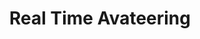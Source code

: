 ---
layout: project
permalink: /real_time_avateering/
title: "Real Time Avateering"
created: "May 2016"
root: "/assets/real_time_avateering/"
bg-video: >
  <iframe src="https://player.vimeo.com/video/249832060" width="640" height="360" frameborder="0" webkitallowfullscreen mozallowfullscreen allowfullscreen></iframe>

description: >
  Thesis project for Master’s Degree at Tisch School of the Arts ITP. Research into 3D scanning and motion capture as a choreographic structure for live performance and dance. Scanned bodies are controlled in real-time using motion capture suits and digitally manipulated to create impossible movements.


documentation:
  - "1.gif"
  - "2.gif"
  - "3.gif"
  - "4.gif"
  - "5.gif"
  - "6.gif"
  - >
    <iframe src="https://player.vimeo.com/video/169132287" width="640" height="360" frameborder="0" webkitallowfullscreen mozallowfullscreen allowfullscreen></iframe>
---